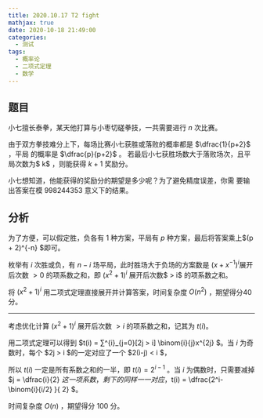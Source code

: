 ```yaml
---
title: 2020.10.17 T2 fight
mathjax: true
date: 2020-10-18 21:49:00
categories: 
  - 测试
tags: 
  - 概率论
  - 二项式定理
  - 数学
---
```



## 题目

小七擅长泰拳，某天他打算与小枣切磋拳技，一共需要进行 $n$ 次比赛。

由于双方拳技难分上下，每场比赛小七获胜或落败的概率都是 $\dfrac{1}{p+2}$ ，平局
的概率是 $\dfrac{p}{p+2}$ 。
若最后小七获胜场数大于落败场次，且平局次数为$ k$ ，则能获得 $k + 1$ 奖励分。

小七想知道，他能获得的奖励分的期望是多少呢？为了避免精度误差，你需
要输出答案在模 $998244353$ 意义下的结果。

## 分析
为了方便，可以假定胜，负各有 $1$ 种方案，平局有 $p$ 种方案，最后将答案乘上$(p + 2)^{-n} $即可。

枚举有 $i$ 次胜或负，有 $n-i$ 场平局，此时胜场大于负场的方案数是 $(x + x^{-1})^i$展开后次数 $> 0$ 的项系数之和，即 $(x^2 + 1)^i$ 展开后次数$ > i$ 的项系数之和。

将 $(x^2 + 1)^i$ 用二项式定理直接展开并计算答案，时间复杂度 $O(n^2)$ ，期望得分$40$ 分。


------------

考虑优化计算 $(x^2 + 1)^i$ 展开后次数 $> i$ 的项系数之和，记其为 $t(i)$。

用二项式定理可以得到 $t(i) = ∑^{i}_{j=0}[2j > i] \binom{i}{j}x^{2j} $。当 $i$ 为奇数时，每个 $2j > i $的一定对应了一个 $2(i-j) < i $，

所以 $t(i)$ 一定是所有系数之和的一半，即
$t(i) = 2^{i-1}$ 。当 $i$ 为偶数时，只需要减掉 $j = \dfrac{i}{2} $这一项系数，剩下的同样一一对
应，$t(i) = \dfrac{2^i- \binom{i}{i/2} }{ 2} $。

时间复杂度 $O(n)$ ，期望得分 $100$ 分。

